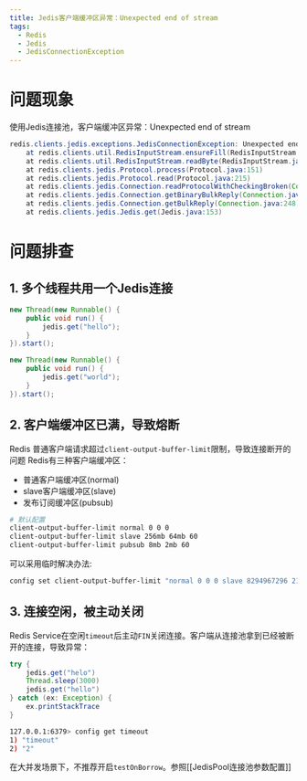 ```yaml
---
title: Jedis客户端缓冲区异常：Unexpected end of stream
tags:
  - Redis
  - Jedis
  - JedisConnectionException
---
```

# 问题现象
使用Jedis连接池，客户端缓冲区异常：Unexpected end of stream
```java
redis.clients.jedis.exceptions.JedisConnectionException: Unexpected end of stream.  
    at redis.clients.util.RedisInputStream.ensureFill(RedisInputStream.java:199)  
    at redis.clients.util.RedisInputStream.readByte(RedisInputStream.java:40)  
    at redis.clients.jedis.Protocol.process(Protocol.java:151)  
    at redis.clients.jedis.Protocol.read(Protocol.java:215)  
    at redis.clients.jedis.Connection.readProtocolWithCheckingBroken(Connection.java:340)  
    at redis.clients.jedis.Connection.getBinaryBulkReply(Connection.java:259)  
    at redis.clients.jedis.Connection.getBulkReply(Connection.java:248)  
    at redis.clients.jedis.Jedis.get(Jedis.java:153)
```
# 问题排查
## 1. 多个线程共用一个Jedis连接
```java
new Thread(new Runnable() {
    public void run() {
        jedis.get("hello");
    }
}).start();

new Thread(new Runnable() {
    public void run() {
        jedis.get("world");
    }
}).start();
```
## 2. 客户端缓冲区已满，导致熔断
Redis 普通客户端请求超过`client-output-buffer-limit`限制，导致连接断开的问题
Redis有三种客户端缓冲区：
- 普通客户端缓冲区(normal)
- slave客户端缓冲区(slave)
- 发布订阅缓冲区(pubsub)
```bash
# 默认配置
client-output-buffer-limit normal 0 0 0
client-output-buffer-limit slave 256mb 64mb 60
client-output-buffer-limit pubsub 8mb 2mb 60
```
可以采用临时解决办法:
```bash
config set client-output-buffer-limit "normal 0 0 0 slave 8294967296 2147483648 60 pubsub 33554432 8388608 60"
```
## 3. 连接空闲，被主动关闭
Redis Service在空闲`timeout`后主动`FIN`关闭连接。客户端从连接池拿到已经被断开的连接，导致异常：
```java
try {  
    jedis.get("helo")  
    Thread.sleep(3000)  
    jedis.get("hello")  
} catch (ex: Exception) {  
    ex.printStackTrace
}
```
```bash
127.0.0.1:6379> config get timeout
1) "timeout"  
2) "2"
```
在大并发场景下，不推荐开启`testOnBorrow`。参照[[JedisPool连接池参数配置]]